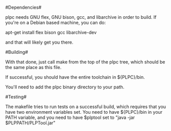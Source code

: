#Dependencies#

plpc needs GNU flex, GNU bison, gcc, and libarchive in order to build. If you're on a Debian based machine, you can do:

apt-get install flex bison gcc libarchive-dev

and that will likely get you there.

#Building#

With that done, just call make from the top of the plpc tree, which should be the same place as this file.

If successful, you should have the entire toolchain in ${PLPC}/bin.

You'll need to add the plpc binary directory to your path.

#Testing#

The makefile tries to run tests on a successful build, which requires that you have two environment variables set.
You need to have ${PLPC}/bin in your PATH variable, and you need to have $plptool set to "java -jar $PLPPATH/PLPTool.jar"
